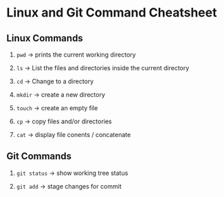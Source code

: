 # Linux and Git Command Cheatsheet


## Linux Commands
1. `pwd` -> prints the current working directory

2. `ls` -> List the files and directories inside the current directory

3. `cd` -> Change to a directory

4. `mkdir` -> create a new directory

5. `touch` -> create an empty file

6. `cp` -> copy files and/or directories

7. `cat` -> display file conents / concatenate

## Git Commands
1. `git status` -> show working tree status

2. `git add` -> stage changes for commit
